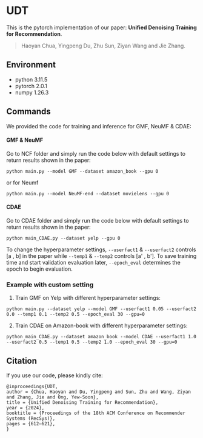 # UDT

This is the pytorch implementation of our paper: **Unified Denoising Training for Recommendation**.

> Haoyan Chua,  Yingpeng Du, Zhu Sun, Ziyan Wang and Jie Zhang.

## Environment
- python 3.11.5
- pytorch 2.0.1
- numpy 1.26.3 


## Commands

We provided the code for training and inference for GMF, NeuMF & CDAE:

#### GMF & NeuMF
Go to NCF folder and simply run the code below with default settings to return results shown in the paper:
```
python main.py --model GMF --dataset amazon_book --gpu 0
```
or for Neumf
```
python main.py --model NeuMF-end --dataset movielens --gpu 0
```

#### CDAE
Go to CDAE folder and simply run the code below with default settings to return results shown in the paper:
```
python main_CDAE.py --dataset yelp --gpu 0
```


To change the hyperparameter settings, `--userfact1` & `--userfact2` controls [a , b] in the paper while  `--temp1` & `--temp2` controls [a' , b'].
To save training time and start validation evaluation later, `--epoch_eval` determines the epoch to begin evaluation.

### Example with custom setting
1. Train GMF on Yelp with different hyperparameter settings:
```
python main.py --dataset yelp --model GMF --userfact1 0.05 --userfact2 0.0 --temp1 0.1 --temp2 0.5 --epoch_eval 30 --gpu=0
```

2. Train CDAE on Amazon-book with different hyperparameter settings:
```
python main_CDAE.py --dataset amazon_book --model CDAE --userfact1 1.0 --userfact2 0.5 --temp1 0.5 --temp2 1.0 --epoch_eval 30 --gpu=0
```


## Citation  
If you use our code, please kindly cite:

```
@inproceedings{UDT,
author = {Chua, Haoyan and Du, Yingpeng and Sun, Zhu and Wang, Ziyan and Zhang, Jie and Ong, Yew-Soon},
title = {Unified Denoising Training for Recommendation},
year = {2024},
booktitle = {Proceedings of the 18th ACM Conference on Recommender Systems (RecSys)},
pages = {612–621},
}
```
